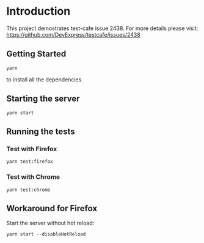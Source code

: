 # Introduction

This project demostrates test-cafe issue 2438. For more details please visit: https://github.com/DevExpress/testcafe/issues/2438

## Getting Started
```
yarn
```
to install all the dependencies.

## Starting the server
```
yarn start
```

## Running the tests

### Test with Firefox

```
yarn test:firefox
```

### Test with Chrome

```
yarn test:chrome
```

## Workaround for Firefox
Start the server without hot reload:
```
yarn start --disableHotReload
```
